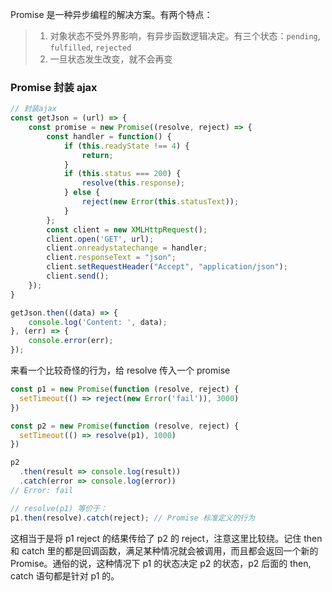 Promise 是一种异步编程的解决方案。有两个特点：

> 1. 对象状态不受外界影响，有异步函数逻辑决定。有三个状态：`pending`,  `fulfilled`, `rejected`
> 2. 一旦状态发生改变，就不会再变



### Promise 封装 ajax

```js
// 封装ajax
const getJson = (url) => {
    const promise = new Promise((resolve, reject) => {
        const handler = function() {
            if (this.readyState !== 4) {
                return;
            }
            if (this.status === 200) {
                resolve(this.response);
            } else {
                reject(new Error(this.statusText));
            }
        };
        const client = new XMLHttpRequest();
        client.open('GET', url);
        client.onreadystatechange = handler;
        client.responseText = "json";
        client.setRequestHeader("Accept", "application/json");
        client.send();
    });
}

getJson.then((data) => {
    console.log('Content: ', data);
}, (err) => {
    console.error(err);
});
```

来看一个比较奇怪的行为，给 resolve 传入一个 promise

```js
const p1 = new Promise(function (resolve, reject) {
  setTimeout(() => reject(new Error('fail')), 3000)
})

const p2 = new Promise(function (resolve, reject) {
  setTimeout(() => resolve(p1), 1000)
})

p2
  .then(result => console.log(result))
  .catch(error => console.log(error))
// Error: fail

// resolve(p1) 等价于：
p1.then(resolve).catch(reject); // Promise 标准定义的行为
```

这相当于是将 p1 reject 的结果传给了 p2 的 reject，注意这里比较绕。记住 then 和 catch 里的都是回调函数，满足某种情况就会被调用，而且都会返回一个新的 Promise。通俗的说，这种情况下 p1 的状态决定 p2 的状态，p2 后面的 then, catch 语句都是针对 p1 的。
